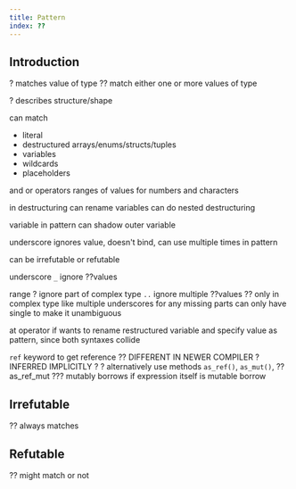 ```yaml
---
title: Pattern
index: ??
---
```




## Introduction

? matches value of type
?? match either one or more values of type

? describes structure/shape

can match
- literal
- destructured arrays/enums/structs/tuples
- variables
- wildcards
- placeholders

and or operators
ranges of values for numbers and characters

in destructuring can rename variables
can do nested destructuring

variable in pattern can shadow outer variable

underscore ignores value, doesn't bind, can use multiple times in pattern

can be irrefutable or refutable

underscore
`_`
ignore ??values

range
? ignore part of complex type
`..`
ignore multiple ??values
?? only in complex type
like multiple underscores for any missing parts
can only have single to make it unambiguous

at operator if wants to rename restructured variable and specify value as pattern, since both syntaxes collide

`ref` keyword to get reference ?? DIFFERENT IN NEWER COMPILER ? INFERRED IMPLICITLY ?
? alternatively use methods `as_ref()`, `as_mut()`, ??as_ref_mut
??? mutably borrows if expression itself is mutable borrow



## Irrefutable

?? always matches

## Refutable

?? might match or not



